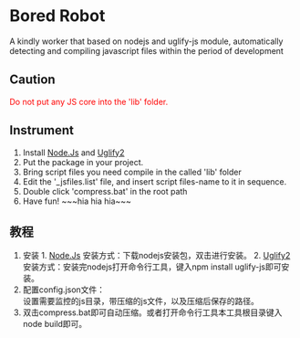 <h1>Bored Robot</h1>
<p>A kindly worker that based on nodejs and uglify-js module, automatically detecting and compiling javascript files within the period of development</p>

<h2>Caution</h2>
<p style="color:red">Do not put any JS core into the 'lib' folder.</p>

<h2>Instrument</h2>
<ol>
  <li>Install 
      <a href="http://nodejs.org" target="_blank">Node.Js</a> and 
      <a href="https://github.com/mishoo/UglifyJS2" target="_blank">Uglify2</a></li>
  <li>Put the package in your project.</li>
  <li>Bring script files you need compile in the called 'lib' folder </li>
  <li>Edit the '_jsfiles.list' file, and insert script files-name to it in sequence.</li>
  <li>Double click 'compress.bat' in the root path</li>
  <li>Have fun!  ~~~hia hia hia~~~</li>
</ol>


<h2>教程</h2>
<ol>
	<li>安装
		1. <a href="http://nodejs.org" target="_blank">Node.Js</a>
		安装方式：下载nodejs安装包，双击进行安装。
		2. <a href="https://github.com/mishoo/UglifyJS2" target="_blank">Uglify2</a></li>
		安装方式：安装完nodejs打开命令行工具，键入npm install uglify-js即可安装。
	</li>
	<li>配置config.json文件：<br>设置需要监控的js目录，带压缩的js文件，以及压缩后保存的路径。</li>
	<li>双击compress.bat即可自动压缩。或者打开命令行工具本工具根目录键入node build即可。</li>
</ol>